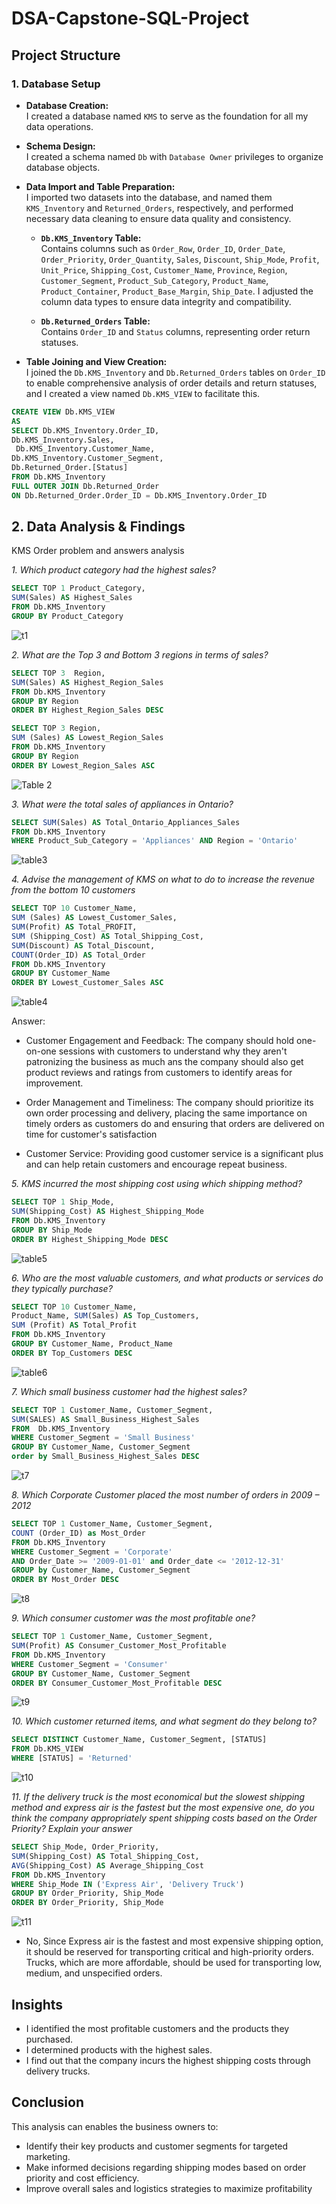 # DSA-Capstone-SQL-Project

## Project Structure

### 1. Database Setup

- **Database Creation:**  
I created a database named `KMS` to serve as the foundation for all my data operations.

- **Schema Design:**  
 I created a schema named `Db` with `Database Owner` privileges to organize database objects.

- **Data Import and Table Preparation:**  
  I imported two datasets into the database, and named them `KMS_Inventory` and `Returned_Orders`, respectively, and performed necessary data cleaning to ensure data 
quality and consistency.

  - **`Db.KMS_Inventory` Table:**  
    Contains columns such as `Order_Row`, `Order_ID`, `Order_Date`, `Order_Priority`, `Order_Quantity`, `Sales`, `Discount`, `Ship_Mode`, `Profit`, `Unit_Price`, `Shipping_Cost`, `Customer_Name`, `Province`, `Region`, `Customer_Segment`, `Product_Sub_Category`, `Product_Name`, `Product_Container`, `Product_Base_Margin`, `Ship_Date`. I adjusted the column data types to ensure data integrity and compatibility.
  
  - **`Db.Returned_Orders` Table:**  
    Contains `Order_ID` and `Status` columns, representing order return statuses.

- **Table Joining and View Creation:**  
I joined the `Db.KMS_Inventory` and `Db.Returned_Orders` tables on `Order_ID` to enable comprehensive analysis of order details and return statuses, and I created a view named `Db.KMS_VIEW` to facilitate this.

```sql
CREATE VIEW Db.KMS_VIEW
AS
SELECT Db.KMS_Inventory.Order_ID,
Db.KMS_Inventory.Sales,
 Db.KMS_Inventory.Customer_Name,
Db.KMS_Inventory.Customer_Segment,
Db.Returned_Order.[Status]
FROM Db.KMS_Inventory
FULL OUTER JOIN Db.Returned_Order
ON Db.Returned_Order.Order_ID = Db.KMS_Inventory.Order_ID
```

## 2. Data Analysis & Findings
KMS Order problem and answers analysis

*1. Which product category had the highest sales?*

```SQL Query
SELECT TOP 1 Product_Category, 
SUM(Sales) AS Highest_Sales
FROM Db.KMS_Inventory
GROUP BY Product_Category
```
![t1](https://github.com/user-attachments/assets/883778ad-b932-4ce3-b9eb-3f5542c4be0c)

*2. What are the Top 3 and Bottom 3 regions in terms of sales?*

 ```SQL 
SELECT TOP 3  Region,
SUM(Sales) AS Highest_Region_Sales
FROM Db.KMS_Inventory
GROUP BY Region
ORDER BY Highest_Region_Sales DESC
```
```SQL
SELECT TOP 3 Region, 
SUM (Sales) AS Lowest_Region_Sales
FROM Db.KMS_Inventory
GROUP BY Region
ORDER BY Lowest_Region_Sales ASC
```
![Table 2](https://github.com/user-attachments/assets/f929ccc0-2620-4d2f-be74-ea38b0843691)

*3. What were the total sales of appliances in Ontario?*

```SQL
SELECT SUM(Sales) AS Total_Ontario_Appliances_Sales
FROM Db.KMS_Inventory
WHERE Product_Sub_Category = 'Appliances' AND Region = 'Ontario'
```
![table3](https://github.com/user-attachments/assets/57e4b047-c789-4e79-8373-301471fb88c6)

*4. Advise the management of KMS on what to do to increase the revenue from the bottom 10 customers*

```SQL
SELECT TOP 10 Customer_Name, 
SUM (Sales) AS Lowest_Customer_Sales, 
SUM(Profit) AS Total_PROFIT,
SUM (Shipping_Cost) AS Total_Shipping_Cost, 
SUM(Discount) AS Total_Discount, 
COUNT(Order_ID) AS Total_Order
FROM Db.KMS_Inventory
GROUP BY Customer_Name
ORDER BY Lowest_Customer_Sales ASC
```
![table4](https://github.com/user-attachments/assets/b14be765-aa31-4eac-bae7-5bc3bf3efdfb)

Answer:
- Customer Engagement and Feedback: The company should hold one-on-one sessions with customers to understand why they aren't patronizing the business as much ans the company should also get product reviews and ratings from customers to identify areas for improvement.

- Order Management and Timeliness: The company should prioritize its own order processing and delivery, placing the same importance on timely orders as customers do and ensuring that orders are delivered on time for customer's satisfaction
   
- Customer Service: Providing good customer service is a significant plus and can help retain customers and encourage repeat business.

*5. KMS incurred the most shipping cost using which shipping method?*

```SQL
SELECT TOP 1 Ship_Mode, 
SUM(Shipping_Cost) AS Highest_Shipping_Mode
FROM Db.KMS_Inventory
GROUP BY Ship_Mode
ORDER BY Highest_Shipping_Mode DESC
```
![table5](https://github.com/user-attachments/assets/d78b453b-5d56-4a0a-84aa-fbfd14e46397)

*6. Who are the most valuable customers, and what products or services do they typically
purchase?*

```SQL
SELECT TOP 10 Customer_Name, 
Product_Name, SUM(Sales) AS Top_Customers,
SUM (Profit) AS Total_Profit
FROM Db.KMS_Inventory
GROUP BY Customer_Name, Product_Name
ORDER BY Top_Customers DESC
```
![table6](https://github.com/user-attachments/assets/6d5e263a-13dc-4aad-aadb-2895a91ebee9)

*7. Which small business customer had the highest sales?*

```SQL
SELECT TOP 1 Customer_Name, Customer_Segment,  
SUM(SALES) AS Small_Business_Highest_Sales
FROM  Db.KMS_Inventory
WHERE Customer_Segment = 'Small Business'
GROUP BY Customer_Name, Customer_Segment
order by Small_Business_Highest_Sales DESC
```
![t7](https://github.com/user-attachments/assets/a4cfbb63-8bd4-4090-9adc-ab49b2791baf)

*8. Which Corporate Customer placed the most number of orders in 2009 – 2012*

```SQL
SELECT TOP 1 Customer_Name, Customer_Segment, 
COUNT (Order_ID) as Most_Order
FROM Db.KMS_Inventory
WHERE Customer_Segment = 'Corporate'
AND Order_Date >= '2009-01-01' and Order_date <= '2012-12-31'
GROUP by Customer_Name, Customer_Segment
ORDER BY Most_Order DESC
```
![t8](https://github.com/user-attachments/assets/de4310e1-7f74-407e-a0f6-acc17bd70aa3)

*9. Which consumer customer was the most profitable one?*

```SQL
SELECT TOP 1 Customer_Name, Customer_Segment, 
SUM(Profit) AS Consumer_Customer_Most_Profitable
FROM Db.KMS_Inventory
WHERE Customer_Segment = 'Consumer'
GROUP BY Customer_Name, Customer_Segment
ORDER BY Consumer_Customer_Most_Profitable DESC
````
![t9](https://github.com/user-attachments/assets/806f0cdb-30bf-4bce-9ca0-0c5b1896eadd)

*10. Which customer returned items, and what segment do they belong to?*

```SQL
SELECT DISTINCT Customer_Name, Customer_Segment, [STATUS]
FROM Db.KMS_VIEW
WHERE [STATUS] = 'Returned'
```
![t10](https://github.com/user-attachments/assets/b61b53b4-8de5-4b06-b0bc-e40481bef1b3)

*11. If the delivery truck is the most economical but the slowest shipping method and
express air is the fastest but the most expensive one, do you think the company
appropriately spent shipping costs based on the Order Priority? Explain your answer*

```SQL
SELECT Ship_Mode, Order_Priority,
SUM(Shipping_Cost) AS Total_Shipping_Cost,
AVG(Shipping_Cost) AS Average_Shipping_Cost
FROM Db.KMS_Inventory
WHERE Ship_Mode IN ('Express Air', 'Delivery Truck')
GROUP BY Order_Priority, Ship_Mode
ORDER BY Order_Priority, Ship_Mode
```
![t11](https://github.com/user-attachments/assets/84a8bede-755a-4eab-8550-d477ae3ea1c1)

- No, Since Express air is the fastest and most expensive shipping option, it should be reserved for transporting critical and high-priority orders. Trucks, which are more affordable, should be used for transporting low, medium, and unspecified orders.

## Insights
- I identified the most profitable customers and the products they purchased.
- I determined products with the highest sales.
- I find out that the company incurs the highest shipping costs through delivery trucks.


## Conclusion
This analysis can enables the business owners to: 
- Identify their key products and customer segments for targeted marketing.
- Make informed decisions regarding shipping modes based on order priority and cost efficiency.
- Improve overall sales and logistics strategies to maximize profitability
